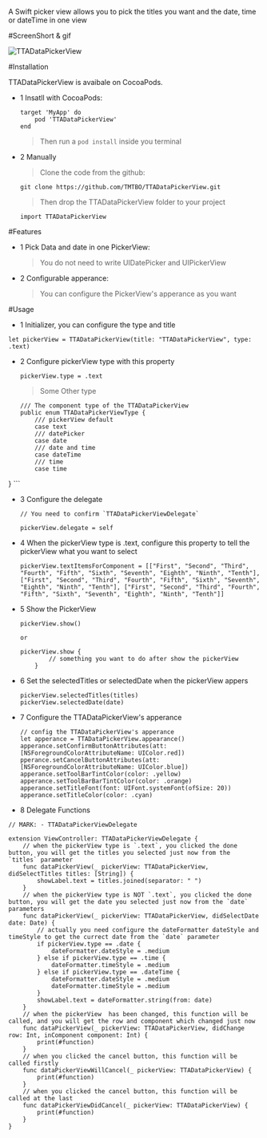 A Swift picker view allows you to pick the titles you want and the date, time or dateTime in one view

#ScreenShort & gif

![TTADataPickerView](https://github.com/TMTBO/TTADataPickerView/blob/master/TTADataPickerView.gif)

#Installation

TTADataPickerView is avaibale on CocoaPods.

* 1 Insatll with CocoaPods:

	```
	target 'MyApp' do
  		pod 'TTADataPickerView'
	end
	```
	>Then run a `pod install` inside you terminal
	
* 2 Manually
	> Clone the code from the github:
	
	`git clone https://github.com/TMTBO/TTADataPickerView.git`
	>Then drop the TTADataPickerView folder to your project
	
	`import TTADataPickerView`
	
#Features
* 1 Pick Data and date in one PickerView: 

	>You do not need to write UIDatePicker and UIPickerView
* 2 Configurable apperance: 

	>You can configure the PickerView's apperance as you want

#Usage

* 1 Initializer, you can configure the type and title
```
let pickerView = TTADataPickerView(title: "TTADataPickerView", type: .text)
```

* 2 Configure pickerView type with this property

	```
	pickerView.type = .text
	```
	> Some Other type
	
	```
	/// The component type of the TTADataPickerView
	public enum TTADataPickerViewType {
    	/// pickerView default
    	case text
    	/// datePicker
    	case date
    	/// date and time
    	case dateTime
   		/// time
    	case time
}
	```
		
* 3 Configure the delegate

	```
	// You need to confirm `TTADataPickerViewDelegate`
	
	pickerView.delegate = self
	```
* 4 When the pickerView type is .text, configure this property to tell the pickerView what you want to select

	```
	pickerView.textItemsForComponent = [["First", "Second", "Third", "Fourth", "Fifth", "Sixth", "Seventh", "Eighth", "Ninth", "Tenth"], ["First", "Second", "Third", "Fourth", "Fifth", "Sixth", "Seventh", "Eighth", "Ninth", "Tenth"], ["First", "Second", "Third", "Fourth", "Fifth", "Sixth", "Seventh", "Eighth", "Ninth", "Tenth"]]
	```
* 5 Show the PickerView
	
	```
	pickerView.show()
	
	or
	
	pickerView.show { 
            // something you want to do after show the pickerView
        }
	```
	
* 6 Set the selectedTitles or selectedDate when the pickerView appers

	```
    pickerView.selectedTitles(titles)
    pickerView.selectedDate(date)
	```

* 7 Configure the TTADataPickerView's apperance

	```
	// config the TTADataPickerView's apperance
	let apperance = TTADataPickerView.appearance()
	apperance.setConfirmButtonAttributes(att: [NSForegroundColorAttributeName: UIColor.red])
	pperance.setCancelButtonAttributes(att: [NSForegroundColorAttributeName: UIColor.blue])
	apperance.setToolBarTintColor(color: .yellow)      apperance.setToolBarBarTintColor(color: .orange)
	apperance.setTitleFont(font: UIFont.systemFont(ofSize: 20))
	apperance.setTitleColor(color: .cyan)
	```
	
* 8 Delegate Functions

```
// MARK: - TTADataPickerViewDelegate

extension ViewController: TTADataPickerViewDelegate {
    // when the pickerView type is `.text`, you clicked the done button, you will get the titles you selected just now from the `titles` parameter
    func dataPickerView(_ pickerView: TTADataPickerView, didSelectTitles titles: [String]) {
        showLabel.text = titles.joined(separator: " ")
    }
    // when the pickerView type is NOT `.text`, you clicked the done button, you will get the date you selected just now from the `date` parameters
    func dataPickerView(_ pickerView: TTADataPickerView, didSelectDate date: Date) {
        // actually you need configure the dateFormatter dateStyle and timeStyle to get the currect date from the `date` parameter
        if pickerView.type == .date {
            dateFormatter.dateStyle = .medium
        } else if pickerView.type == .time {
            dateFormatter.timeStyle = .medium
        } else if pickerView.type == .dateTime {
            dateFormatter.dateStyle = .medium
            dateFormatter.timeStyle = .medium
        }
        showLabel.text = dateFormatter.string(from: date)
    }
    // when the pickerView  has been changed, this function will be called, and you will get the row and component which changed just now
    func dataPickerView(_ pickerView: TTADataPickerView, didChange row: Int, inComponent component: Int) {
        print(#function)
    }
    // when you clicked the cancel button, this function will be called firstly
    func dataPickerViewWillCancel(_ pickerView: TTADataPickerView) {
        print(#function)
    }
    // when you clicked the cancel button, this function will be called at the last
    func dataPickerViewDidCancel(_ pickerView: TTADataPickerView) {
        print(#function)
    }
}
```

